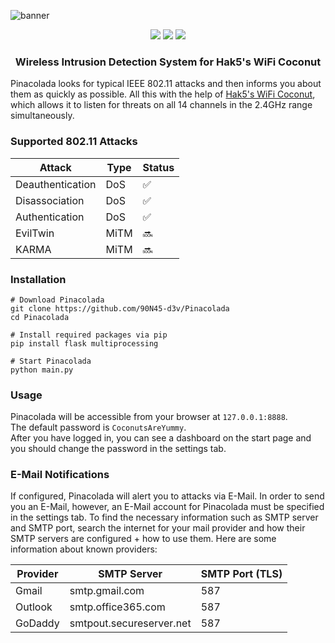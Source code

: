 ![banner](https://user-images.githubusercontent.com/79598596/227720053-2c912d60-4c07-4b22-8205-134cfc63feed.svg)
<p align="center">
 <img src="https://img.shields.io/badge/Made%20with-Python-blue">
 <img src="https://img.shields.io/github/license/90N45-d3v/Pinacolada.svg">
 <img src="https://img.shields.io/badge/Ask%20me-anything-1abc9c.svg">
</p>
<h3 align="center">Wireless Intrusion Detection System for Hak5's WiFi Coconut</h3>
<p>Pinacolada looks for typical IEEE 802.11 attacks and then informs you about them as quickly as possible. All this with the help of <a href="https://hak5.org/products/wifi-coconut">Hak5's WiFi Coconut</a>, which allows it to listen for threats on all 14 channels in the 2.4GHz range simultaneously.</p>

### Supported 802.11 Attacks
| Attack | Type | Status
| ------- | --------- | --------- |
| Deauthentication | DoS | ✅ |
| Disassociation | DoS | ✅ |
| Authentication | DoS | ✅ |
| EvilTwin | MiTM | 🔜 |
| KARMA | MiTM | 🔜 |

### Installation
````
# Download Pinacolada
git clone https://github.com/90N45-d3v/Pinacolada
cd Pinacolada

# Install required packages via pip
pip install flask multiprocessing

# Start Pinacolada
python main.py
````

### Usage
Pinacolada will be accessible from your browser at `127.0.0.1:8888`.  
The default password is `CoconutsAreYummy`.  
After you have logged in, you can see a dashboard on the start page and you should change the password in the settings tab.

### E-Mail Notifications
<p>If configured, Pinacolada will alert you to attacks via E-Mail. In order to send you an E-Mail, however, an E-Mail account for Pinacolada must be specified in the settings tab. To find the necessary information such as SMTP server and SMTP port, search the internet for your mail provider and how their SMTP servers are configured + how to use them. Here are some information about known providers:</p>

| Provider | SMTP Server | SMTP Port (TLS)
| ------- | --------- | --------- |
| Gmail | smtp.gmail.com | 587 |
| Outlook | smtp.office365.com | 587 |
| GoDaddy | smtpout.secureserver.net | 587 |
